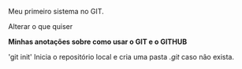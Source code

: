 Meu primeiro sistema no GIT.

Alterar o que quiser


**Minhas anotações sobre como usar o GIT e o GITHUB**  

'git init' Inicia o repositório local e cria uma pasta *.git* caso não exista.
